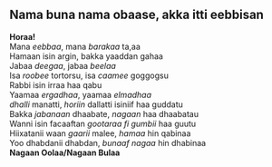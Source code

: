 
## Nama buna nama obaase, akka itti eebbisan 


**Horaa!** <br/>
Mana *eebbaa*, mana *barakaa* ta,aa <br/>
Hamaan isin argin, bakka yaaddan gahaa <br/>
Jabaa *deegaa*, jabaa *beelaa* <br/>
Isa *roobee* tortorsu, isa *caamee* goggogsu <br/>
Rabbi isin irraa haa qabu <br/>
Yaamaa *ergadhaa*, yaamaa *elmadhaa*<br/>
*dhalli* manatti, *horiin* dallatti isiniif haa guddatu <br/>
Bakka *jabanaan* dhaabate, *nagaan* haa dhaabatau <br/>
Wanni isin facaaftan *gootaraa fi gumbii* haa guutu <br/>
Hiixatanii waan *gaarii* malee, *hamaa* hin qabinaa <br/>
Yoo dhabdanii dhabdan, *bunaaf nagaa* hin dhabinaa <br/>
**Nagaan Oolaa/Nagaan Bulaa** <br/>
